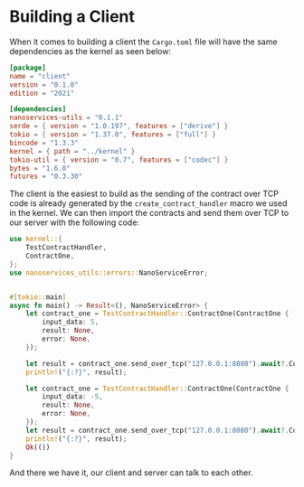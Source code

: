 # Building a Client

When it comes to building a client the `Cargo.toml` file will have the same dependencies as the kernel as seen below:

```toml
[package]
name = "client"
version = "0.1.0"
edition = "2021"

[dependencies]
nanoservices-utils = "0.1.1"
serde = { version = "1.0.197", features = ["derive"] }
tokio = { version = "1.37.0", features = ["full"] }
bincode = "1.3.3"
kernel = { path = "../kernel" }
tokio-util = { version = "0.7", features = ["codec"] }
bytes = "1.6.0"
futures = "0.3.30"
```

The client is the easiest to build as the sending of the contract over TCP code is already generated by the `create_contract_handler`
macro we used in the kernel. We can then import the contracts and send them over TCP to our server with the following code:

```rust
use kernel::{
    TestContractHandler,
    ContractOne,
};
use nanoservices_utils::errors::NanoServiceError;


#[tokio::main]
async fn main() -> Result<(), NanoServiceError> {
    let contract_one = TestContractHandler::ContractOne(ContractOne {
        input_data: 5,
        result: None,
        error: None,
    });

    let result = contract_one.send_over_tcp("127.0.0.1:8080").await?.ContractOne()?;
    println!("{:?}", result);

    let contract_one = TestContractHandler::ContractOne(ContractOne {
        input_data: -5,
        result: None,
        error: None,
    });
    let result = contract_one.send_over_tcp("127.0.0.1:8080").await?.ContractOne()?;
    println!("{:?}", result);
    Ok(())
}
```
And there we have it, our client and server can talk to each other.